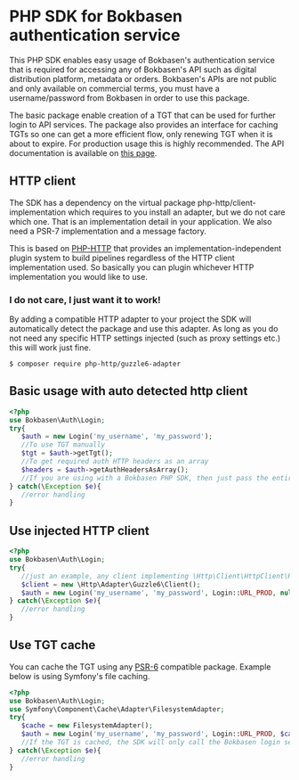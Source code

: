 # PHP SDK for Bokbasen authentication service

This PHP SDK enables easy usage of Bokbasen's authentication service that is required for accessing any of Bokbasen's API such as digital distribution platform, metadata or orders. Bokbasen's APIs are not public and only available on commercial terms, you must have a username/password from Bokbasen in order to use this package.
 
The basic package enable creation of a TGT that can be used for further login to API services. The package also provides an interface for caching TGTs so one can get a more efficient flow, only renewing TGT when it is about to expire. For production usage this is highly recommended. The API documentation is available on [this page](https://bokbasen.jira.com/wiki/display/api/Authentication+Service).
 
## HTTP client 
The SDK has a dependency on the virtual package php-http/client-implementation which requires to you install an adapter, but we do not care which one. That is an implementation detail in your application. We also need a PSR-7 implementation and a message factory. 

This is based on [PHP-HTTP](http://docs.php-http.org/en/latest/index.html) that provides an implementation-independent plugin system to build pipelines regardless of the HTTP client implementation used. So basically you can plugin whichever HTTP implementation you would like to use.

### I do not care, I just want it to work!

By adding a compatible HTTP adapter to your project the SDK will automatically detect the package and use this adapter. As long as you do not need any specific HTTP settings injected (such as proxy settings etc.) this will work just fine.

```$ composer require php-http/guzzle6-adapter```

## Basic usage with auto detected http client
 
 ```php
 <?php
 use Bokbasen\Auth\Login;
 try{
 	$auth = new Login('my_username', 'my_password');
 	//To use TGT manually 
 	$tgt = $auth->getTgt();
 	//To get required auth HTTP headers as an array
 	$headers = $auth->getAuthHeadersAsArray();
 	//If you are using with a Bokbasen PHP SDK, then just pass the entire $auth object 
 } catch(\Exception $e){
 	//error handling
 }
 ```
 
## Use injected HTTP client
 
 ```php
 <?php
 use Bokbasen\Auth\Login;
 try{
 	//just an example, any client implementing \Http\Client\HttpClient\HttpClient will work
 	$client = new \Http\Adapter\Guzzle6\Client();
 	$auth = new Login('my_username', 'my_password', Login::URL_PROD, null, null, $client);
 } catch(\Exception $e){
 	//error handling
 }
 ```
  
## Use TGT cache

You can cache the TGT using any [PSR-6](http://www.php-fig.org/psr/psr-6/) compatible package. Example below is using Symfony's file caching. 

 ```php
 <?php
 use Bokbasen\Auth\Login;
 use Symfony\Component\Cache\Adapter\FilesystemAdapter;
 try{
 	$cache = new FilesystemAdapter();
 	$auth = new Login('my_username', 'my_password', Login::URL_PROD, $cache);
	//If the TGT is cached, the SDK will only call the Bokbasen login server when the token is set to expire
 } catch(\Exception $e){
 	//error handling
 }
